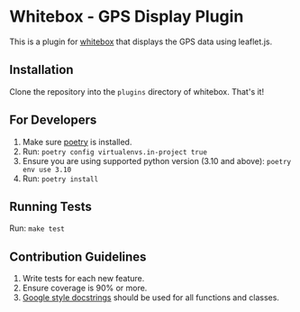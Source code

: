 # Whitebox - GPS Display Plugin

This is a plugin for [whitebox](https://gitlab.com/whitebox-aero) that displays the GPS data using leaflet.js.

## Installation

Clone the repository into the `plugins` directory of whitebox. That's it!

## For Developers

1. Make sure [poetry](https://python-poetry.org/docs/#installation) is installed.
2. Run: `poetry config virtualenvs.in-project true`
3. Ensure you are using supported python version (3.10 and above): `poetry env use 3.10`
4. Run: `poetry install`

## Running Tests

Run: `make test`

## Contribution Guidelines

1. Write tests for each new feature.
2. Ensure coverage is 90% or more.
3. [Google style docstrings](https://mkdocstrings.github.io/griffe/docstrings/#google-style)
   should be used for all functions and classes.
